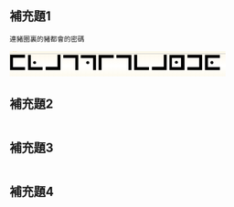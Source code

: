 #
```

```

## 補充題1
```
連豬圈裏的豬都會的密碼
```
![cipher](./pic/cipher.png)

## 補充題2
```

```


## 補充題3
```

```


## 補充題4
```

```
